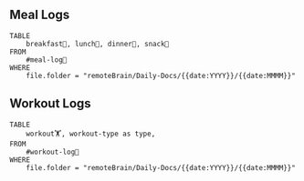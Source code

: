 
## Meal Logs
```dataview
TABLE 
	breakfast🍳, lunch🍚, dinner🥗, snack🍬
FROM 
	#meal-log📝 
WHERE 
	file.folder = "remoteBrain/Daily-Docs/{{date:YYYY}}/{{date:MMMM}}"
```


## Workout Logs
```dataview
TABLE 
	workout🏋️, workout-type as type, 
FROM 
	#workout-log💪 
WHERE 
	file.folder = "remoteBrain/Daily-Docs/{{date:YYYY}}/{{date:MMMM}}"
```
